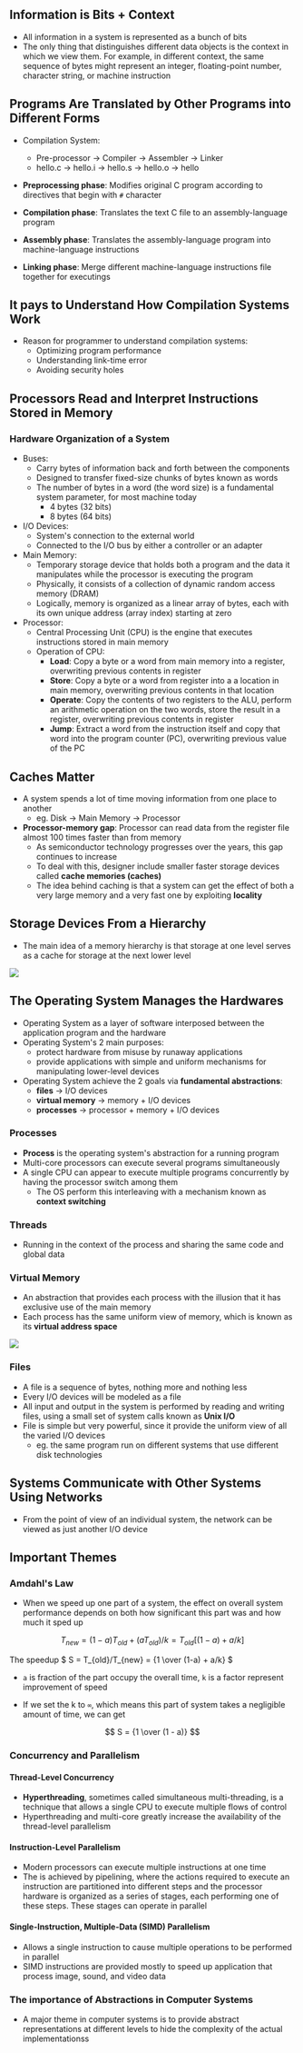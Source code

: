 ## Information is Bits + Context

- All information in a system is represented as a bunch of bits
- The only thing that distinguishes different data objects is the context in which we view them. For example, in different context, the same sequence of bytes might represent an integer, floating-point number, character string, or machine instruction

## Programs Are Translated by Other Programs into Different Forms

- Compilation System:
  - Pre-processor -> Compiler -> Assembler -> Linker
  - hello.c -> hello.i -> hello.s -> hello.o -> hello

- **Preprocessing phase**: Modifies original C program according to directives that begin with `#` character
- **Compilation phase**: Translates the text C file to an assembly-language program
- **Assembly phase**: Translates the assembly-language program into machine-language instructions
- **Linking phase**: Merge different machine-language instructions file together for executings

## It pays to Understand How Compilation Systems Work

- Reason for programmer to understand compilation systems:
  - Optimizing program performance
  - Understanding link-time error
  - Avoiding security holes

## Processors Read and Interpret Instructions Stored in Memory

### Hardware Organization of a System

- Buses:
  - Carry bytes of information back and forth between the components
  - Designed to transfer fixed-size chunks of bytes known as words
  - The number of bytes in a word (the word size) is a fundamental system parameter, for most machine today
    - 4 bytes (32 bits)
    - 8 bytes (64 bits)
- I/O Devices:
  - System's connection to the external world
  - Connected to the I/O bus by either a controller or an adapter
- Main Memory:
  - Temporary storage device that holds both a program and the data it manipulates while the processor is executing the program
  - Physically, it consists of a collection of dynamic random access memory (DRAM)
  - Logically, memory is organized as a linear array of bytes, each with its own unique address (array index) starting at zero
- Processor:
  - Central Processing Unit (CPU) is the engine that executes instructions stored in main memory
  - Operation of CPU:
    - **Load**: Copy a byte or a word from main memory into a register, overwriting previous contents in register
    - **Store**: Copy a byte or a word from register into a a location in main memory, overwriting previous contents in that location
    - **Operate**: Copy the contents of two registers to the ALU, perform an arithmetic operation on the two words, store the result in a register, overwriting previous contents in register
    - **Jump**: Extract a word from the instruction itself and copy that word into the program counter (PC), overwriting previous value of the PC

## Caches Matter

- A system spends a lot of time moving information from one place to another
  - eg. Disk -> Main Memory -> Processor
- **Processor-memory gap**: Processor can read data from the register file almost 100 times faster than from memory
  - As semiconductor technology progresses over the years, this gap continues to increase
  - To deal with this, designer include smaller faster storage devices called **cache memories (caches)**
  - The idea behind caching is that a system can get the effect of both a very large memory and a very fast one by exploiting **locality**

## Storage Devices From a Hierarchy

- The main idea of a memory hierarchy is that storage at one level serves as a cache for storage at the next lower level

![](./memory_hierarchy.png)

## The Operating System Manages the Hardwares

- Operating System as a layer of software interposed between the application program and the hardware
- Operating System's 2 main purposes:
  - protect hardware from misuse by runaway applications
  - provide applications with simple and uniform mechanisms for manipulating lower-level devices
- Operating System achieve the 2 goals via **fundamental abstractions**:
  - **files** -> I/O devices
  - **virtual memory** -> memory + I/O devices
  - **processes** -> processor + memory + I/O devices

### Processes

- **Process** is the operating system's abstraction for a running program
- Multi-core processors can execute several programs simultaneously
- A single CPU can appear to execute multiple programs concurrently by having the processor switch among them
  - The OS perform this interleaving with a mechanism known as **context switching**

### Threads

- Running in the context of the process and sharing the same code and global data

### Virtual Memory

- An abstraction that provides each process with the illusion that it has exclusive use of the main memory
- Each process has the same uniform view of memory, which is known as its **virtual address space**

![](./virtual_memory_space.png)

### Files

- A file is a sequence of bytes, nothing more and nothing less
- Every I/O devices will be modeled as a file
- All input and output in the system is performed by reading and writing files, using a small set of system calls known as **Unix I/O**
- File is simple but very powerful, since it provide the uniform view of all the varied I/O devices
  - eg. the same program run on different systems that use different disk technologies

## Systems Communicate with Other Systems Using Networks

- From the point of view of an individual system, the network can be viewed as just another I/O device

## Important Themes

### Amdahl's Law

- When we speed up one part of a system, the effect on overall system performance depends on both how significant this part was and how much it sped up

$$ T_{new} = (1 - a)T_{old} + (aT_{old})/k = T_{old}[(1 - a) + a/k]$$

The speedup $ S = T_{old}/T_{new} = {1 \over (1-a) + a/k} $

- `a` is fraction of the part occupy the overall time, `k` is a factor represent improvement of speed

- If we set the k to `∞`, which means this part of system takes a negligible amount of time, we can get

$$ S = {1 \over (1 - a)}  $$

### Concurrency and Parallelism

#### Thread-Level Concurrency

- **Hyperthreading**, sometimes called simultaneous multi-threading, is a technique that allows a single CPU to execute multiple flows of control
- Hyperthreading and multi-core greatly increase the availability of the thread-level parallelism

#### Instruction-Level Parallelism

- Modern processors can execute multiple instructions at one time
- The is achieved by pipelining, where the actions required to execute an instruction are partitioned into different steps and the processor hardware is organized as a series of stages, each performing one of these steps. These stages can operate in parallel

#### Single-Instruction, Multiple-Data (SIMD) Parallelism

- Allows a single instruction to cause multiple operations to be performed in parallel
- SIMD instructions are provided mostly to speed up application that process image, sound, and video data

### The importance of Abstractions in Computer Systems

- A major theme in computer systems is to provide abstract representations at different levels to hide the complexity of the actual implementationss
